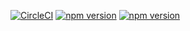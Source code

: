 [![CircleCI](https://circleci.com/gh/Paul-Isache/s3cv.svg?style=svg)](https://circleci.com/gh/Paul-Isache/s3cv) 
[![npm version](https://badge.fury.io/js/react.svg)](https://badge.fury.io/js/react)
[![npm version](https://badge.fury.io/js/npm.svg)](https://badge.fury.io/js/npm)
